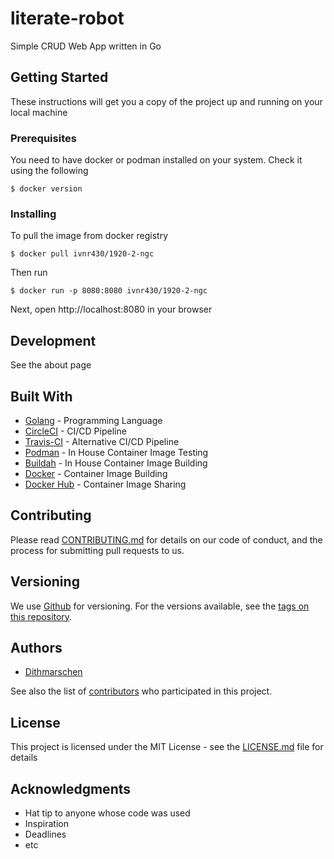 # literate-robot

Simple CRUD Web App written in Go

## Getting Started

These instructions will get you a copy of the project up and running on your local machine

### Prerequisites

You need to have docker or podman installed on your system. Check it using the following

```
$ docker version
```

### Installing

To pull the image from docker registry

```
$ docker pull ivnr430/1920-2-ngc
```

Then run

```
$ docker run -p 8080:8080 ivnr430/1920-2-ngc
```

Next, open http://localhost:8080 in your browser

## Development

See the about page

## Built With

* [Golang](https://golang.org/) - Programming Language
* [CircleCI](https://circleci.com/) - CI/CD Pipeline
* [Travis-CI](https://travis-ci.org/) - Alternative CI/CD Pipeline
* [Podman](https://podman.io/) - In House Container Image Testing
* [Buildah](https://buildah.io/) - In House Container Image Building
* [Docker](https://www.docker.com/) - Container Image Building
* [Docker Hub](https://hub.docker.com/) - Container Image Sharing

## Contributing

Please read [CONTRIBUTING.md](https://github.com/G-72807HB/literate-robot) for details on our code of conduct, and the process for submitting pull requests to us.

## Versioning

We use [Github](https://github.com/) for versioning. For the versions available, see the [tags on this repository](https://github.com/G-72807HB/literate-robot).

## Authors

* [Dithmarschen](https://github.com/G-72807HB/literate-robot)

See also the list of [contributors](https://github.com/G-72807HB/literate-robot) who participated in this project.

## License

This project is licensed under the MIT License - see the [LICENSE.md](LICENSE.md) file for details

## Acknowledgments

* Hat tip to anyone whose code was used
* Inspiration
* Deadlines
* etc

